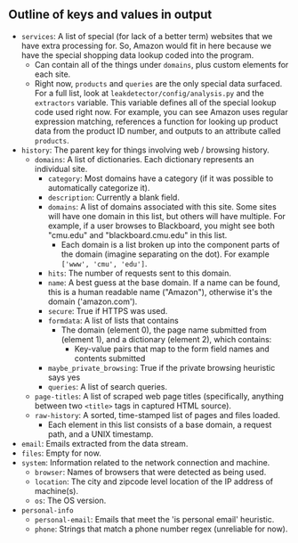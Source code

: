 Outline of keys and values in output
------------------------------------

* `services`: A list of special (for lack of a better term) websites that we have extra processing for. So, Amazon would fit in here because we have the special shopping data lookup coded into the program.
	* Can contain all of the things under `domains`, plus custom elements for each site.
	* Right now, `products` and `queries` are the only special data surfaced. For a full list, look at `leakdetector/config/analysis.py` and the `extractors` variable. This variable defines all of the special lookup code used right now. For example, you can see Amazon uses regular expression matching, references a function for looking up product data from the product ID number, and outputs to an attribute called `products`.
* `history`: The parent key for things involving web / browsing history.
	* `domains`: A list of dictionaries. Each dictionary represents an individual site.
		* `category`: Most domains have a category (if it was possible to automatically categorize it).
		* `description`: Currently a blank field.
		* `domains`: A list of domains associated with this site. Some sites will have one domain in this list, but others will have multiple. For example, if a user browses to Blackboard, you might see both "cmu.edu" and "blackboard.cmu.edu" in this list.
			* Each domain is a list broken up into the component parts of the domain (imagine separating on the dot). For example `['www', 'cmu', 'edu']`.
		* `hits`: The number of requests sent to this domain.
		* `name`: A best guess at the base domain. If a name can be found, this is a human readable name ("Amazon"), otherwise it's the domain ('amazon.com').
		* `secure`: True if HTTPS was used.
		* `formdata`: A list of lists that contains
			* The domain (element 0), the page name submitted from (element 1), and a dictionary (element 2), which contains:
				* Key-value pairs that map to the form field names and contents submitted
		* `maybe_private_browsing`: True if the private browsing heuristic says yes
		* `queries`: A list of search queries.
	* `page-titles`: A list of scraped web page titles (specifically, anything between two `<title>` tags in captured HTML source).
	* `raw-history`: A sorted, time-stamped list of pages and files loaded.
		* Each element in this list consists of a base domain, a request path, and a UNIX timestamp.
* `email`: Emails extracted from the data stream.
* `files`: Empty for now.
* `system`: Information related to the network connection and machine.
	* `browser`: Names of browsers that were detected as being used.
	* `location`: The city and zipcode level location of the IP address of machine(s).
	* `os`: The OS version.
* `personal-info` 
	* `personal-email`: Emails that meet the 'is personal email' heuristic.
	* `phone`: Strings that match a phone number regex (unreliable for now).
